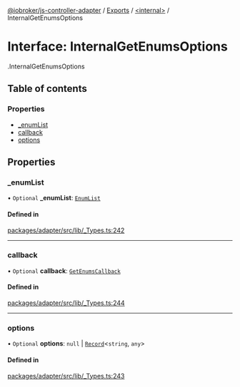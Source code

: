 [@iobroker/js-controller-adapter](../README.md) / [Exports](../modules.md) / [<internal\>](../modules/internal_.md) / InternalGetEnumsOptions

# Interface: InternalGetEnumsOptions

[<internal>](../modules/internal_.md).InternalGetEnumsOptions

## Table of contents

### Properties

- [\_enumList](internal_.InternalGetEnumsOptions.md#_enumlist)
- [callback](internal_.InternalGetEnumsOptions.md#callback)
- [options](internal_.InternalGetEnumsOptions.md#options)

## Properties

### \_enumList

• `Optional` **\_enumList**: [`EnumList`](../modules/internal_.md#enumlist)

#### Defined in

[packages/adapter/src/lib/_Types.ts:242](https://github.com/ioBroker/ioBroker.js-controller/blob/a1d9b783/packages/adapter/src/lib/_Types.ts#L242)

___

### callback

• `Optional` **callback**: [`GetEnumsCallback`](../modules/internal_.md#getenumscallback)

#### Defined in

[packages/adapter/src/lib/_Types.ts:244](https://github.com/ioBroker/ioBroker.js-controller/blob/a1d9b783/packages/adapter/src/lib/_Types.ts#L244)

___

### options

• `Optional` **options**: ``null`` \| [`Record`](../modules/internal_.md#record)<`string`, `any`\>

#### Defined in

[packages/adapter/src/lib/_Types.ts:243](https://github.com/ioBroker/ioBroker.js-controller/blob/a1d9b783/packages/adapter/src/lib/_Types.ts#L243)
